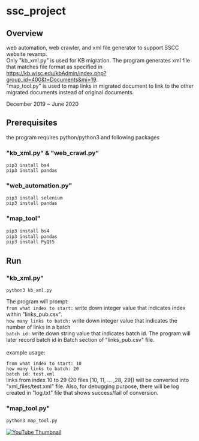 # ssc_project
## Overview
web automation, web crawler, and xml file generator to support SSCC website revamp.
<br>
Only "kb_xml.py" is used for KB migration. The program generates xml file that matches file 
format as specified in <a>https://kb.wisc.edu/kbAdmin/index.php?group_id=400&t=Documents&mi=19</a>. 
<br>
"map_tool.py" is used to map links in migrated document to link to the
other migrated documents instead of original documents.

December 2019 ~ June 2020
## Prerequisites
the program requires python/python3 and following packages
### "kb_xml.py" & "web_crawl.py"
```
pip3 install bs4
pip3 install pandas
```
### "web_automation.py"
```
pip3 install selenium
pip3 install pandas
```

### "map_tool"
```bash
pip3 install bs4
pip3 install pandas
pip3 install PyQt5
```

## Run
### "kb_xml.py"
```
python3 kb_xml.py
```
The program will prompt:<br>
```from what index to start:``` write down integer value that indicates index within "links_pub.csv".
<br>
```how many links to batch:``` write down integer value that indicates the number of links in a batch
<br>
```batch id:``` write down string value that indicates batch id. The program will later record
batch id in Batch section of "links_pub.csv" file. 
<br>
<br>
example usage:

```from what index to start: 10 ``` 
<br>
```how many links to batch: 20``` 
<br>
```batch id: test.xml```
<br>
links from index 10 to 29 (20 files [10, 11, ... ,28, 29]) will be converted into "xml_files/test.xml" file.
Also, for debugging purpose, there will be log created in "log.txt" file that shows success/fail of conversion.


### "map_tool.py"
```bash
python3 map_tool.py
```
[![YouTube Thumbnail](http://i3.ytimg.com/vi/aovVOvcyinc/maxresdefault.jpg)](https://www.youtube.com/watch?v=aovVOvcyinc)

